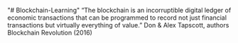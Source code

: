 "# Blockchain-Learning" 
“The blockchain is an incorruptible digital ledger of economic transactions that can be programmed to record not just financial transactions but virtually everything of value.” Don & Alex Tapscott, authors Blockchain Revolution (2016)
